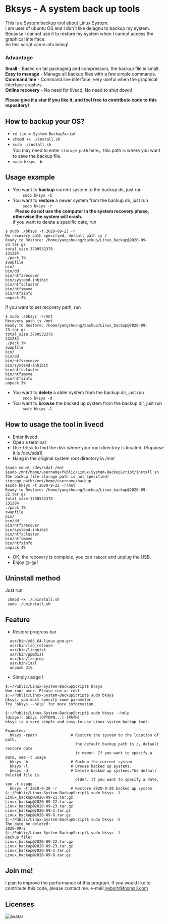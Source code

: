 
# Bksys - A system back up tools
  This is a System backup tool about Linux System.  
  I am user of ubuntu OS and I don\`t like dejagnu to backup my system.  
  Because I cannot use it to restore my system when I cannot access the graphical interface.  
  So this script came into being!
  
  ### Advantage
  **Small** - Based on tar packaging and compression, the backup file is small.  
  **Easy to manage** - Manage all backup files with a few simple commands.  
  **Command line** - Command line interface, very useful when the graphical interface crashes.  
  **Online recovery** - No need for livecd, No need to shut down!  
  
  **Please give it a star if you like it, and feel free to contribute code to this repository!**

## How to backup your OS?
  - `cd Linux-System-BackupScript`  
  - `chmod +x ./install.sh`  
  - `sudo ./install.sh`    
  You may need to enter `storage path` here，this path is where you want to save the backup file.
  - `sudo bksys -b`
  
## Usage example

- You want to **backup** current system to the backup dir,  just run   
 &nbsp; &nbsp; &nbsp;  &nbsp; `sudo bksys -b`  
 - You want to **restore** a newer system from the backup dir, just run  
 &nbsp; &nbsp; &nbsp;  &nbsp; `sudo bksys -r`  
 &nbsp; **Please do not use the computer in the system recovery phase, otherwise the system will crash.**  
 if you want to delete a specific date, run  
 ```
$ sudo ./bksys -t 2020-09-23 -r                              
No recovery path specified, default path is /
Ready to Restore: /home/yangshuang/backup/Linux_backup@2020-09-23.tar.gz
total_size:3700532378
231284
./pack 1%    
swapfile
bin/                                                                                                                 
bin/dd
bin/ntfsrecover
bin/systemd-inhibit
bin/ntfscluster
bin/ntfsmove
bin/ntfsinfo
unpack:3%
 ```
 if you want to set recovery path, run  
 ```
 $ sudo ./bksys -r/mnt                           
Recovery path is /mnt
Ready to Restore: /home/yangshuang/backup/Linux_backup@2020-09-23.tar.gz
total_size:3700532378
231284
./pack 1%    
swapfile
bin/                                                                                                                 
bin/dd
bin/ntfsrecover
bin/systemd-inhibit
bin/ntfscluster
bin/ntfsmove
bin/ntfsinfo
unpack:3%
 ```
 - You want to **delete** a older system from the backup dir, just run  
&nbsp; &nbsp; &nbsp;  &nbsp;  `sudo bksys -d`
 - You want to **browse** the backed up system from the backup dir, just run  
 &nbsp; &nbsp; &nbsp;  &nbsp; `sudo bksys -l`
 
## How to usage the tool in livecd
- Enter livecd
- Open a terminal
- Use `fdisk` to find the disk where your root directory is located. (Suppose it is /dev/sda1)
- Hang in the original system root directory in /mnt
```
$sudo mount /dev/sda1 /mnt
$sudo /mnt/home/username/Public/Linux-System-BackupScript/install.sh
The backup file storage path is not specified!
storage path:/mnt/home/username/backup
$sudo bksys -t 2020-9-22 -r/mnt
Ready to Restore: /home/yangshuang/backup/Linux_backup@2020-09-22.tar.gz
total_size:3700532378
231284
./pack 1%    
swapfile
bin/                                                                                                                 
bin/dd
bin/ntfsrecover
bin/systemd-inhibit
bin/ntfscluster
bin/ntfsmove
bin/ntfsinfo
unpack:4%
```
- OK, the recovery is complete, you can `reboot` and unplug the USB.
- Enjoy @-@ !
## Uninstall method
Just run:  
```
 chmod +x ./uninstall.sh
 sudo ./uninstall.sh
```
##  Feature
- Restore progress bar  
```
  usr/bin/x86_64-linux-gnu-g++  
  usr/bin/lsb_release  
  usr/bin/linguist  
  usr/bin/ppmdist  
  usr/bin/lzegrep  
  usr/bin/iasl  
  unpack 31%  
```
  
- Simply usage !  
```
$:~/Public/Linux-System-BackupScript$ bksys
Non root user. Please run as root.
$:~/Public/Linux-System-BackupScript$ sudo bksys   
bksys: you must specify some parameter.  
Try 'bksys --help' for more information.  
  
$:~/Public/Linux-System-BackupScript$ sudo bksys --help
[Usage]: bksys [OPTOPN...] [PATH]
bksys is a very simple and easy-to-use Linux system backup tool.

Examples:
  bksys -rpath               # Restore the system to the location of path.               
                               the default backup path is /, default restore date        
                               is newer. If you want to specify a date, see -t usage     
  bksys -b                   # Backup the current system.  
  bksys -l                   # Browse backed up systems.   
  bksys -d                   # Delete backed up systems.The default deleted file is      
                               older. If you want to specify a date, see -t usage        
  bksys -t 2020-9-20 -r      # Restore 2020-9-20 backed up system.
$:~/Public/Linux-System-BackupScript$ sudo bksys -l  
Linux_backup@2020-09-21.tar.gz  
Linux_backup@2020-09-22.tar.gz  
Linux_backup@2020-09-23.tar.gz  
Linux_backup@2020-09-2.tar.gz  
Linux_backup@2020-09-8.tar.gz  
$:~/Public/Linux-System-BackupScript$ sudo bksys -d  
The date be deleted:  
2020-09-2  
$:~/Public/Linux-System-BackupScript$ sudo bksys -l  
Backup file:  
Linux_backup@2020-09-22.tar.gz  
Linux_backup@2020-09-23.tar.gz  
Linux_backup@2020-09-2.tar.gz  
Linux_backup@2020-09-8.tar.gz  
```
## Join me!
I plan to improve the performance of this program. If you would like to contribute this code, please contact me.
e-mail:jrebort@foxmail.com

## Licenses
  
![avatar](./material/license.png)  
  
